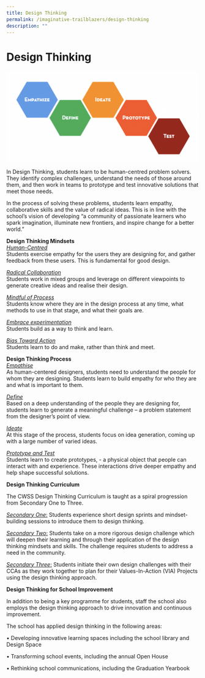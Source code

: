 ```yaml
---
title: Design Thinking
permalink: /imaginative-trailblazers/design-thinking
description: ""
---
```

Design Thinking
===============


![](/images/Compassionate%20Leaders/Design%20Thinking.png)


In Design Thinking, students learn to be human-centred problem solvers. They identify complex challenges, understand the needs of those around them, and then work in teams to prototype and test innovative solutions that meet those needs. 

In the process of solving these problems, students learn empathy, collaborative skills and the value of radical ideas. This is in line with the school’s vision of developing “a community of passionate learners who spark imagination, illuminate new frontiers, and inspire change for a better world.”

  

**Design Thinking Mindsets**<br>
<u>_Human-Centred_</u>  <br>
Students exercise empathy for the users they are designing for, and gather feedback from these users. This is fundamental for good design.

  

<u>_Radical Collaboration_</u><br>
Students work in mixed groups and leverage on different viewpoints to generate creative ideas and realise their design.

  

<u>_Mindful of Process_</u><br>
Students know where they are in the design process at any time, what methods to use in that stage, and what their goals are.

  

<u>_Embrace experimentation_</u><br>
Students build as a way to think and learn.

  

<u>_Bias Toward Action_</u><br>
Students learn to do and make, rather than think and meet.

  

**Design Thinking Process**<br>
<u>_Empathise_</u><br>
As human-centered designers, students need to understand the people for whom they are designing. Students learn to build empathy for who they are and what is important to them.

  

<u>_Define_</u><br>
Based on a deep understanding of the people they are designing for, students learn to generate a meaningful challenge – a problem statement from the designer’s point of view.

  

<u>_Ideate_</u><br>
At this stage of the process, students focus on idea generation, coming up with a large number of varied ideas.

  
<u>_Prototype and Test_</u><br>
Students learn to create prototypes, - a physical object that people can interact with and experience. These interactions drive deeper empathy and help shape successful solutions.   

  

**Design Thinking Curriculum**

  

The CWSS Design Thinking Curriculum is taught as a spiral progression from Secondary One to Three.

  

<u>_Secondary One_:</u> Students experience short design sprints and mindset-building sessions to introduce them to design thinking.

  

<u>_Secondary Two_:</u> Students take on a more rigorous design challenge which will deepen their learning and through their application of the design thinking mindsets and skills. The challenge requires students to address a need in the community.

  

<u>_Secondary Three_:</u> Students initiate their own design challenges with their CCAs as they work together to plan for their Values-In-Action (VIA) Projects using the design thinking approach.

  

**Design Thinking for School Improvement**

In addition to being a key programme for students, staff the school also employs the design thinking approach to drive innovation and continuous improvement.

  

The school has applied design thinking in the following areas:

  

• Developing innovative learning spaces including the school library and Design Space 

  

• Transforming school events, including the annual Open House 

  

• Rethinking school communications, including the Graduation Yearbook